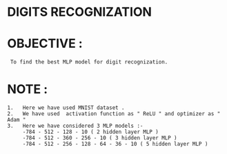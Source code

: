 # DIGITS RECOGNIZATION
# OBJECTIVE :
     To find the best MLP model for digit recognization.
# NOTE :
    1.   Here we have used MNIST dataset .
    2.   We have used  activation function as " ReLU " and optimizer as " Adam "
    3.   Here we have considered 3 MLP models :-
         -784 - 512 - 128 - 10 ( 2 hidden layer MLP )
         -784 - 512 - 360 - 256 - 10 ( 3 hidden layer MLP )
         -784 - 512 - 256 - 128 - 64 - 36 - 10 ( 5 hidden layer MLP )
